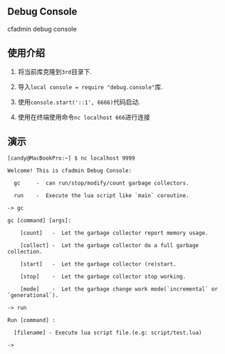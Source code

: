 ## Debug Console

  cfadmin debug console

## 使用介绍

  1. 将当前库克隆到`3rd`目录下.

  2. 导入`local console = require "debug.console"`库.

  3. 使用`console.start('::1', 6666)`代码启动.

  4. 使用在终端使用命令`nc localhost 666`进行连接

## 演示

```shell
[candy@MacBookPro:~] $ nc localhost 9999

Welcome! This is cfadmin Debug Console:

  gc     -  can run/stop/modify/count garbage collectors.

  run    -  Execute the lua script like `main` coroutine.

-> gc

gc [command] [args]:

    [count]   -  Let the garbage collector report memory usage.

    [collect] -  Let the garbage collector do a full garbage collection.

    [start]   -  Let the garbage collector (re)start.

    [stop]    -  Let the garbage collector stop working.

    [mode]    -  Let the garbage change work mode(`incremental` or `generational`).

-> run

Run [command] :

  [filename] - Execute lua script file.(e.g: script/test.lua)

->
```
